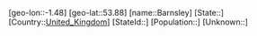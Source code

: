 ﻿---
location: [53.88,-1.48]
type: City
tags:
- geo/City


SpocWebEntityId: 29028
isDeleted: false
confidential: public

---
[geo-lon::-1.48]
[geo-lat::53.88]
[name::Barnsley]
[State::]
[Country::[United_Kingdom](geo/Continent/Europe/United_Kingdom.md)]
[StateId::]
[Population::]
[Unknown::]

